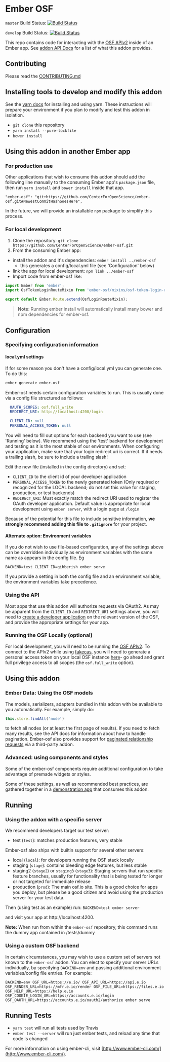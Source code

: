 # Ember OSF

`master` Build Status: [![Build Status](https://travis-ci.org/CenterForOpenScience/ember-osf.svg?branch=master)](https://travis-ci.org/CenterForOpenScience/ember-osf)

`develop` Build Status: [![Build Status](https://travis-ci.org/CenterForOpenScience/ember-osf.svg?branch=develop)](https://travis-ci.org/CenterForOpenScience/ember-osf)

This repo contains code for interacting with the [OSF APIv2](https://api.osf.io/v2/) inside of an Ember app. See 
[addon API Docs](http://centerforopenscience.github.io/ember-osf/) for a list of what this addon provides.

## Contributing

Please read the [CONTRIBUTING.md](https://github.com/CenterForOpenScience/ember-osf/blob/develop/.github/CONTRIBUTING.md)

## Installing tools to develop and modify this addon
See the [yarn docs](https://yarnpkg.com/) for installing and using yarn. These instructions will prepare your 
environment if you plan to modify and test this addon in isolation.

* `git clone` this repository
* `yarn install --pure-lockfile`
* `bower install`

## Using this addon in another Ember app
### For production use
Other applications that wish to consume this addon should add the following line manually to the consuming Ember app's 
`package.json` file, then run `yarn install` and `bower install` inside that app.

 `"ember-osf": "git+https://github.com/CenterForOpenScience/ember-osf.git#NewestCommitHashGoesHere",`

In the future, we will provide an installable `npm` package to simplify this process.

### For local development
1. Clone the repository: `git clone https://github.com/CenterForOpenScience/ember-osf.git`
2. From the consuming Ember app:
  - install the addon and it's dependencies: `ember install ../ember-osf`
	- this generates a config/local.yml file (see 'Configuration' below)
  - link the app for local development: `npm link ../ember-osf`
  - Import code from ember-osf like:
  ```javascript
  import Ember from 'ember';
  import OsfTokenLoginRouteMixin from 'ember-osf/mixins/osf-token-login-route';

  export default Ember.Route.extend(OsfLoginRouteMixin);
  ```

> **Note**: Running ember install will automatically install many bower and npm dependencies for ember-osf.

## Configuration

### Specifying configuration information

#### local.yml settings

If for some reason you don't have a config/local.yml you can generate one. To do this:
```bash
ember generate ember-osf
```

Ember-osf needs certain configuration variables to run. This is usually done via a config file structured as follows:
```yaml
  OAUTH_SCOPES: osf.full_write
  REDIRECT_URI: http://localhost:4200/login

  CLIENT_ID: null
  PERSONAL_ACCESS_TOKEN: null
```

You will need to fill out options for each backend you want to use (see 'Running' below).
We recommend using the 'test' backend for development and testing as it is the most stable
of our environments.  When configuring your application, make sure that your login redirect
uri is correct.  If it needs a trailing slash, be sure to include a trailing slash!

Edit the new file (installed in the config directory) and set:
- `CLIENT_ID` to the client id of your developer application
- `PERSONAL_ACCESS_TOKEN` to the newly generated token (Only required or recognized for the LOCAL backend; do not set 
this value for staging, production, or test backends)
- `REDIRECT_URI`: Must exactly match the redirect URI used to register the OAuth developer application. 
Default value is appropriate for local development using `ember server`, with a login page at `/login` 

Because of the potential for this file to include sensitive information, **we strongly recommend adding this file to 
`.gitignore`** for your project.

#### Alternate option: Environment variables
If you do not wish to use file-based configuration, any of the settings above can be overridden individually as 
environment variables with the same name as appears in the config file. Eg

`BACKEND=test CLIENT_ID=gibberish ember serve`

If you provide a setting in both the config file and an environment variable, the environment variables take precedence.

### Using the API
Most apps that use this addon will authorize requests via OAuth2.  As may be apparent from the `CLIENT_ID` and 
`REDIRECT_URI` settings above, you will need to [create a developer application](https://test.osf.io/settings/applications/) 
on the relevant version of the OSF, and provide the appropriate settings for your app.

### Running the OSF Locally (optional)

For local development, you will need to be running the [OSF APIv2](https://github.com/CenterForOpenScience/osf.io#running-the-api-server).
To connect to the APIv2 while using [fakecas](https://github.com/CenterForOpenScience/osf.io#running-the-osf), you 
will need to generate a personal access token on your local OSF instance [here](http://localhost:5000/settings/tokens/)- 
go ahead and grant full privilege access to all scopes (the `osf.full_write` option).

## Using this addon

### Ember Data: Using the OSF models

The models, serializers, adapters bundled in this addon with be available to you automatically.
For example, simply do:
```javascript
this.store.findAll('node')
```
to fetch all nodes (or at least the first page of results). If you need to fetch many results, see the API docs for 
information about how to handle pagination. Ember-osf also provides support for 
[paginated relationship requests](https://github.com/mdehoog/ember-data-has-many-query) via a third-party addon.

### Advanced: using components and styles
Some of the ember-osf components require additional configuration to take advantage of premade widgets or styles.
 
Some of these settings, as well as recommended best practices, are gathered together in a 
[demonstration app](https://github.com/abought/demo-ember-osf/) that consumes this addon.

## Running

### Using the addon with a specific server
We recommend developers target our test server:
- test (`test`): matches production features, very stable

Ember-osf also ships with builtin support for several other servers:
- local (`local`): for developers running the OSF stack locally
- staging (`stage`): contains bleeding edge features, but less stable
- staging2 (`stage2`) or `staging3` (`stage3`): Staging servers that run specific feature branches, usually for
 functionality that is being tested for longer or not targeted for immediate release
- production (`prod`): The main osf.io site. This is a good choice for apps you deploy, but please be a good citizen 
 and avoid using the production server for your test data.

Then (using test as an example) run:
`BACKEND=test ember server`

and visit your app at http://localhost:4200.

**Note:** When run from within the `ember-osf` repository, this command runs the dummy app contained in /tests/dummy

### Using a custom OSF backend
In certain circumstances, you may wish to use a custom set of servers not known to the `ember-osf` addon. 
 You can elect to specify your server URLs individually, by specifying `BACKEND=env` and passing additional environment 
 variables/config file entries. For example:
 
`BACKEND=env OSF_URL=https://e.io/ OSF_API_URL=https://api.e.io OSF_RENDER_URL=https://mfr.e.io/render OSF_FILE_URL=https://files.e.io OSF_HELP_URL=https://help.e.io OSF_COOKIE_LOGIN_URL=https://accounts.e.io/login OSF_OAUTH_URL=https://accounts.e.io/oauth2/authorize ember serve`

## Running Tests

* `yarn test` will run all tests used by Travis
* `ember test --server` will run just ember tests, and reload any time that code is changed


For more information on using ember-cli, visit [http://www.ember-cli.com/](http://www.ember-cli.com/).
